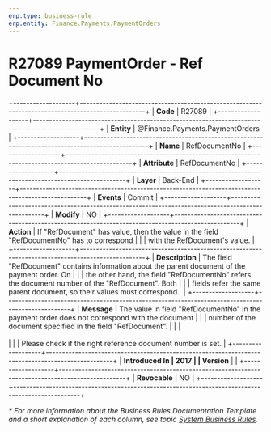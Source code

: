 ```yaml
---
erp.type: business-rule
erp.entity: Finance.Payments.PaymentOrders
---
```


# R27089 PaymentOrder - Ref Document No
+-------------------+--------------------------------------------------------------------------------------------------+
| **Code**          | R27089                                                                                           |
+-------------------+--------------------------------------------------------------------------------------------------+
| **Entity**        | @Finance.Payments.PaymentOrders                                                                  |
+-------------------+--------------------------------------------------------------------------------------------------+
| **Name**          | RefDocumentNo                                                                                    |
+-------------------+--------------------------------------------------------------------------------------------------+
| **Attribute**     | RefDocumentNo                                                                                    |
+-------------------+--------------------------------------------------------------------------------------------------+
| **Layer**         | Back-End                                                                                         |
+-------------------+--------------------------------------------------------------------------------------------------+
| **Events**        | Commit                                                                                           |
+-------------------+--------------------------------------------------------------------------------------------------+
| **Modify**        | NO                                                                                               |
+-------------------+--------------------------------------------------------------------------------------------------+
| **Action**        | If \"RefDocument\" has value, then the value in the field \"RefDocumentNo\" has to correspond    |
|                   | with the RefDocument\'s value.                                                                   |
+-------------------+--------------------------------------------------------------------------------------------------+
| **Description**   | The field "RefDocument" contains information about the parent document of the payment order. On  |
|                   | the other hand, the field "RefDocumentNo" refers the document number of the \"RefDocument". Both |
|                   | fields refer the same parent document, so their values must correspond.                          |
+-------------------+--------------------------------------------------------------------------------------------------+
| **Message**       | The value in field \"RefDocumentNo\" in the payment order does not correspond with the document  |
|                   | number of the document specified in the field \"RefDocument\".                                   |
|                   | <br/><br/>                                                                                       |
|                   | Please check if the right reference document number is set.                                      |
+-------------------+--------------------------------------------------------------------------------------------------+
| **Introduced In   | 2017                                                                                             |
| Version**         |                                                                                                  |
+-------------------+--------------------------------------------------------------------------------------------------+
| **Revocable**     | NO                                                                                               |
+-------------------+--------------------------------------------------------------------------------------------------+

*\* For more information about the Business Rules Documentation Template and a short explanation of each column, see
topic [System Business Rules](../templates/template-description-system-business-rules.md).*
